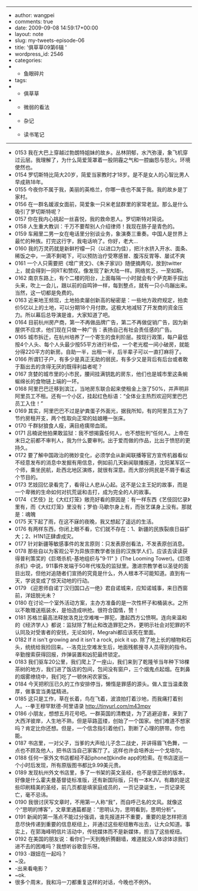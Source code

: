 - ---
- author: wangpei
- comments: true
- date: 2009-09-08 14:59:17+00:00
- layout: note
- slug: my-tweets-episode-06
- title: '俱草草09第6辑 '
- wordpress_id: 2546
- categories:
- - 鱼眼碎片
- tags:
- - 俱草草
- - 微弱的看法
- - 杂记
- - 读书笔记
- ---
- 0153 我在大巴上穿越过勃朗特姐妹的故乡。丛林阴郁，水汽弥漫，象飞机穿过云层。我理解了，为什么简爱笼罩着一股阴霾之气和一腔幽怨与怒火。环境使然也。
- 0154 罗切斯特比简大20岁，简爱当家教时才18岁。是不是女人的心智比男人早成熟18年。
- 0155 今夜你不属于我，美丽的英格兰，你哪一夜也不属于我。我的故乡是丁家村。
- 0156 在一群名媛淑女面前，简爱象一只米老鼠群里的家常老鼠。那么是什么吸引了罗切斯特呢？
- 0157 你在我内心挑起一丝喜悦，我的救命恩人。罗切斯特对简说。
- 0158 人生重大教训：千万不要帮别人介绍律师！我现在肠子是青色的。
- 0159 车厢里二男一女在电话里分别谈业务，象演奏三重奏。中国人是世界上最忙的种族。打完这行字，我电话响了。你好，老大...
- 0160 我的万灵药就是新鲜柠檬一只（以进口为佳），把汁水挤入开水、面条、稀饭之中，一滴不剩喝下，可以预防治疗受寒感冒、腹泻反胃等、屡试不爽
- 0161 一个人只需要把《增广贤文》、《朱子家训》随便摘两句，放到twitter上，就会得到一同RT和赞叹。像发现了新大陆一样。网络贫乏，一至如斯。
- 0162 南京东路上，有个二楼的阳台，上面每隔一小时就会有个萨克斯手探出头来，吹上一会儿，跟以前的自鸣钟一样，每到整点，就有一只小鸟蹦出来。当然，这一切都是免费的。
- 0163 近来地王频现，土地拍卖屡创新高的秘密是：一些地方政府规定，拍卖价5亿以上的土地，可以分期18个月付款。这极大地减轻了开发商的资金压力。所以幕后总导演是谁，大家知道了吧。
- 0164 目前杭州房产商，第一不再做品牌广告，第二不再做促销广告，因为新屋供不应求，他们现在只做一种广告：表扬自己有社会责任感的广告。
- 0165 城市拆迁，在杭州培养了一个寄生的食利阶层。按现行政策，每户最低按4个人头、每个人头最少按55平方进行补偿，一个老光棍一间小破房，就能分得220平方的新房。自助一半，出租一半，后半辈子可以一直打麻将了。
- 0166 所谓钉子户，有多少是真正无助的弱民，有多少又是背后有后台或者敢于豁出去的贪得无厌的既得利益者呢？
- 0167 贪婪的城市里的小市民，腰间挂满钥匙的房东，他们也是城市里这条蜿蜒绵长的食物链上端的一环。
- 0168 阿里巴巴迁移到滨江，当地房东联合起来使租金上涨了50%，并声明非阿里员工不租。还有一个小区，挂起红色标语：“全体业主热烈欢迎阿里巴巴员工入住！”
- 0169 其实，阿里巴巴不过是驴粪蛋子外面光，据我所知，有的阿里员工为了节约房租开支，两个性取向正常的姑娘睡一张床。
- 0170 千群豺狼食人瘦，满目疮痍带血斑。
- 0171 吕楠说他拍果敢监狱：我不想揭露任何人，也不想批判“任何人。上帝在末日之前都不审判人，我为什么要审判。出于爱而做的作品，比出于愤怒的更持久。
- 0172 要了解中国政治的微妙变化，必须学会从新闻联播等官方宣传机器看似不经意发布的消息中发掘有用信息，例如前几天新闻联播报道，沈阳某军区一个师，乘坐民航，赴西北地区演练，就很有深意。而大部分网民是不屑于看这个节目的。
- 0173 艺妓回忆录看完了，看得让人悲从心起。这不是公主王妃的故事，而是一个卑微的生命如何对抗荒诞和击打，成为完全的人的故事。
- 0174 《艺伎》比《大红灯笼》敞亮好看的原因是：有一样东西《艺伎回忆录》里有，而《大红灯笼》里没有；罗伯·马歇尔身上有，而张艺谋身上没有。那就是：魂魄
- 0175 天下起了雨，在这不寐的夜晚，我又想起了遥远的生活。
- 0176 有两样东西，你闭上眼不看，它们就不存在：1、新疆的民族裂痕日益扩大；2、H1N1正肆虐成灾。
- 0177 针对新疆等敏感事件的发言原则：只发表原创看法，不发表原创消息。
- 0178 那些自以为客观公平为异族宗教学者张目的汉族学人们，应该去读读获得普利策奖的《巨塔杀机-基地组织与"9·11" 》(The Looming Tower)。《巨塔杀机》中说，911事件发端于50年代埃及的监狱里。激进宗教学者以圣徒的面目出现，但他对追随者们宣扬的究竟是什么，外人根本不可能知道。直到有一天，学说变成了惊天动地的行动。
- 0179 《迎恩师自诺丁汉归国口占一绝》君自诺城来，应知诺城事，来日西窗前，洋妞脱光未？
- 0180 在讨论一个室外活动方案，主办方准备的是一次性杯子和桶装水。之所以不敢赠送瓶装水，是怕造成哄抢。很符合国情，赞！
- 0181 苏格兰最高法释放洛克比空难唯一罪犯，激起西方公愤啊。连向来温和的《经济学人》都说：监狱除了制止和改造罪犯之外，更明示社会对犯罪的不认同及对受害者的安抚，无论如何，Megrahi都应该死在里面。
- 0182 If it isn't growing and it isn't a rock, pick it up. 除了地上长的植物和石头，统统给我捡回来。--洛克比空难发生后，地面残骸搜寻人员得到的指令。辛勤搜索获得回报，炸弹装置和凶犯最终锁定。
- 0183 我们驱车20公里，我们爬上了一座山，我们来到了乾隆爷当年种下18棵茶树的地方，我们进了饭店的包间，包间没有窗户，三个烟鬼点起烟。在刺鼻的烟雾缭绕中，我们吃了一顿休闲农家饭。
- 0184 今天把积压已久的工作安排停当，懒惰是罪感的源头。做人宜当温柔敦厚，做事宜当勇猛精进。
- 0185 这只是工作，草在长着，鸟在飞着，波浪拍打着沙地，而我痛打着别人。--拳王穆罕默德-阿里语录 http://tinyurl.com/m43mpv
- 0186 小朋友，想想五月花号吧。一群英国的清教徒，为了逃避迫害，来到了大西洋彼岸，人生地不熟，但是荜路蓝缕，创始了一个国家。他们难道不想家吗？肯定比你还想。但是，一个信念指引着他们，割断了心理的脐带。你也能。
- 0187 书店里，一对父子，当爹的大声给儿子念二战史，并讲得眉飞色舞，一点也不顾及他人，把书店当自己家客厅了。这样也许会培养出一个戈培尔。
- 0188 任何一家外文书店都经不起iphone加kindle app的检索。在书店逡巡一个小时后发现，所有原版图书都比9.99美元贵。
- 0189 发现杭州外文书店里，多了一书架的英文圣经，也不是很正统的版本，好像是什么霍夫曼基督徒标准版，还有新国际版，只有一本KJV。有趣的是这些印刷精美的圣经，前几页都是填家庭成员的，一页记录诞生，一页记录死亡，毫不忌讳。
- 0190 我很讨厌写文章时，不用第一人称“我”，而自呼己名的文风。就像这个“思明的博客”，文章里通篇都是：“思明认为，思明看到，思明分析”。
- 0191 新闻的第一落点不能过分强调，谁先报道并不重要，重要的是怎样把消息尽快传递到重要的信息枢纽上，并通过这些枢纽散布出去，让大众知道。事实上，在郭海峰明信片活动中，传统媒体而不是新媒体，担当了这些枢纽。
- 0192 在美国的朋友说：看你们一天到晚折腾翻墙，难道就没人体谅体谅我们进不去的困难吗？我想听谷歌音乐呀。
- 0193 -跟妞在一起吗？
- ~没。
- -出来看电影？
- ~ok.
- 很多个周末，我和冯一刀都重复这样的对话，今晚也不例外。
